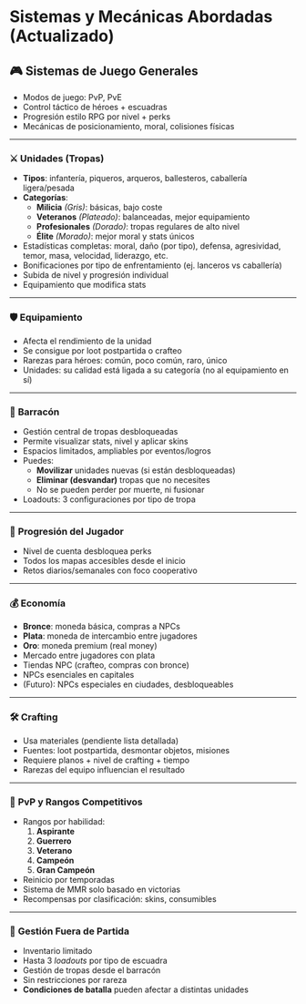 # Sistemas y Mecánicas Abordadas (Actualizado)

## 🎮 **Sistemas de Juego Generales**

- Modos de juego: PvP, PvE
- Control táctico de héroes + escuadras
- Progresión estilo RPG por nivel + perks
- Mecánicas de posicionamiento, moral, colisiones físicas

---

### ⚔️ **Unidades (Tropas)**

- **Tipos**: infantería, piqueros, arqueros, ballesteros, caballería ligera/pesada
- **Categorías**:
    - **Milicia** *(Gris)*: básicas, bajo coste
    - **Veteranos** *(Plateado)*: balanceadas, mejor equipamiento
    - **Profesionales** *(Dorado)*: tropas regulares de alto nivel
    - **Élite** *(Morado)*: mejor moral y stats únicos
- Estadísticas completas: moral, daño (por tipo), defensa, agresividad, temor, masa, velocidad, liderazgo, etc.
- Bonificaciones por tipo de enfrentamiento (ej. lanceros vs caballería)
- Subida de nivel y progresión individual
- Equipamiento que modifica stats

---

### 🛡️ **Equipamiento**

- Afecta el rendimiento de la unidad
- Se consigue por loot postpartida o crafteo
- Rarezas para héroes: común, poco común, raro, único
- Unidades: su calidad está ligada a su categoría (no al equipamiento en sí)

---

### 🧱 **Barracón**

- Gestión central de tropas desbloqueadas
- Permite visualizar stats, nivel y aplicar skins
- Espacios limitados, ampliables por eventos/logros
- Puedes:
    - **Movilizar** unidades nuevas (si están desbloqueadas)
    - **Eliminar (desvandar)** tropas que no necesites
    - No se pueden perder por muerte, ni fusionar
- Loadouts: 3 configuraciones por tipo de tropa

---

### 🧬 **Progresión del Jugador**

- Nivel de cuenta desbloquea perks
- Todos los mapas accesibles desde el inicio
- Retos diarios/semanales con foco cooperativo

---

### 💰 **Economía**

- **Bronce**: moneda básica, compras a NPCs
- **Plata**: moneda de intercambio entre jugadores
- **Oro**: moneda premium (real money)
- Mercado entre jugadores con plata
- Tiendas NPC (crafteo, compras con bronce)
- NPCs esenciales en capitales
- (Futuro): NPCs especiales en ciudades, desbloqueables

---

### 🛠️ **Crafting**

- Usa materiales (pendiente lista detallada)
- Fuentes: loot postpartida, desmontar objetos, misiones
- Requiere planos + nivel de crafting + tiempo
- Rarezas del equipo influencian el resultado

---

### 🏅 **PvP y Rangos Competitivos**

- Rangos por habilidad:
    1. **Aspirante**
    2. **Guerrero**
    3. **Veterano**
    4. **Campeón**
    5. **Gran Campeón**
- Reinicio por temporadas
- Sistema de MMR solo basado en victorias
- Recompensas por clasificación: skins, consumibles

---

### 🧳 **Gestión Fuera de Partida**

- Inventario limitado
- Hasta 3 *loadouts* por tipo de escuadra
- Gestión de tropas desde el barracón
- Sin restricciones por rareza
- **Condiciones de batalla** pueden afectar a distintas unidades